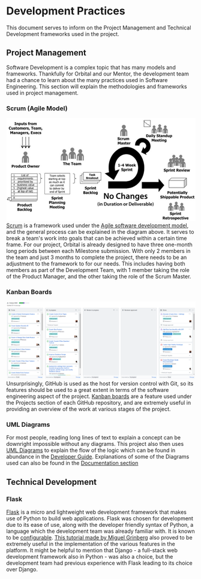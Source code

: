 # Development Practices
This document serves to inform on the Project Management and Technical Development frameworks used in the project.

## Project Management
Software Development is a complex topic that has many models and frameworks. Thankfully for Orbital and our Mentor, the development team had a chance to learn about the many practices used in Software Engineering.
This section will explain the methodologies and frameworks used in project management.
### Scrum (Agile Model)
![Scrum](/docs/images/Scrum.png)<br>
[Scrum](https://en.wikipedia.org/wiki/Scrum_(software_development)) is a framework used under the [Agile software development model](https://en.wikipedia.org/wiki/Agile_software_development), 
and the general process can be explained in the diagram above. It serves to break a team's work into goals that can be achieved within a certain time frame.
For our project, Orbital is already designed to have three one-month long periods between each Milestone submission. 
With only 2 members in the team and just 3 months to complete the project, there needs to be an adjustment to the framework to for our needs. 
This includes having both members as part of the Development Team, with 1 member taking the role of the Product Manager, and the other taking the role of the Scrum Master.

### Kanban Boards
![Kanban](/docs/images/Kanban.png)<br>
Unsurprisingly, GitHub is used as the host for version control with Git, so its features should be used to a great extent in terms of the software engineering aspect of the project.
[Kanban boards](https://en.wikipedia.org/wiki/Kanban_board) are a feature used under the Projects section of each GitHub repository, and are extremely useful in providing an overview of the work at various stages of the project.

### UML Diagrams
For most people, reading long lines of text to explain a concept can be downright impossible without any diagrams. 
This project also then uses [UML Diagrams](https://en.wikipedia.org/wiki/Unified_Modeling_Language) to explain the flow of the logic which can be found in abundance in the [Developer Guide](/docs/DeveloperGuide.md).
Explanations of some of the Diagrams used can also be found in the [Documentation section](/docs/DeveloperGuide.md#doc)

## Technical Development
### Flask
[Flask](https://flask.palletsprojects.com/en/1.1.x/) is a micro and lightweight web development framework that makes use of Python to build web applications. 
Flask was chosen for development due to its ease of use, along with the developer friendly syntax of Python, a language which the development team was already familiar with.
It is known to be [configurable](https://flask.palletsprojects.com/en/1.1.x/foreword/#what-does-micro-mean).
[This tutorial made by Miguel Grinberg](https://blog.miguelgrinberg.com/post/the-flask-mega-tutorial-part-i-hello-world) also proved to be extremely useful in the implementation of the various features in the platform.
It might be helpful to mention that Django - a full-stack web development framework also in Python - was also a choice, but the development team had previous experience with Flask leading to its choice over Django.
